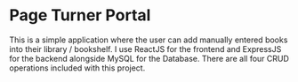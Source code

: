 # Page Turner Portal

This is a simple application where the user can add manually entered books into their library / bookshelf. I use ReactJS for the frontend and ExpressJS for the backend alongside MySQL for the Database. There are all four CRUD operations included with this project.
